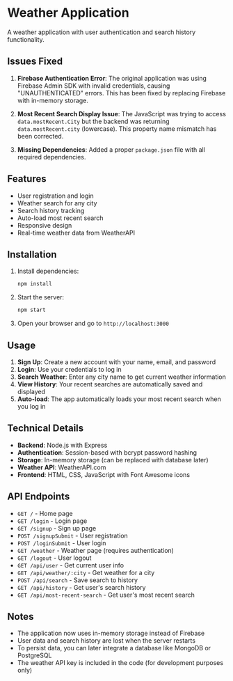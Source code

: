 # Weather Application

A weather application with user authentication and search history functionality.

## Issues Fixed

1. **Firebase Authentication Error**: The original application was using Firebase Admin SDK with invalid credentials, causing "UNAUTHENTICATED" errors. This has been fixed by replacing Firebase with in-memory storage.

2. **Most Recent Search Display Issue**: The JavaScript was trying to access `data.mostRecent.City` but the backend was returning `data.mostRecent.city` (lowercase). This property name mismatch has been corrected.

3. **Missing Dependencies**: Added a proper `package.json` file with all required dependencies.

## Features

- User registration and login
- Weather search for any city
- Search history tracking
- Auto-load most recent search
- Responsive design
- Real-time weather data from WeatherAPI

## Installation

1. Install dependencies:
   ```bash
   npm install
   ```

2. Start the server:
   ```bash
   npm start
   ```

3. Open your browser and go to `http://localhost:3000`

## Usage

1. **Sign Up**: Create a new account with your name, email, and password
2. **Login**: Use your credentials to log in
3. **Search Weather**: Enter any city name to get current weather information
4. **View History**: Your recent searches are automatically saved and displayed
5. **Auto-load**: The app automatically loads your most recent search when you log in

## Technical Details

- **Backend**: Node.js with Express
- **Authentication**: Session-based with bcrypt password hashing
- **Storage**: In-memory storage (can be replaced with database later)
- **Weather API**: WeatherAPI.com
- **Frontend**: HTML, CSS, JavaScript with Font Awesome icons

## API Endpoints

- `GET /` - Home page
- `GET /login` - Login page
- `GET /signup` - Sign up page
- `POST /signupSubmit` - User registration
- `POST /loginSubmit` - User login
- `GET /weather` - Weather page (requires authentication)
- `GET /logout` - User logout
- `GET /api/user` - Get current user info
- `GET /api/weather/:city` - Get weather for a city
- `POST /api/search` - Save search to history
- `GET /api/history` - Get user's search history
- `GET /api/most-recent-search` - Get user's most recent search

## Notes

- The application now uses in-memory storage instead of Firebase
- User data and search history are lost when the server restarts
- To persist data, you can later integrate a database like MongoDB or PostgreSQL
- The weather API key is included in the code (for development purposes only) 